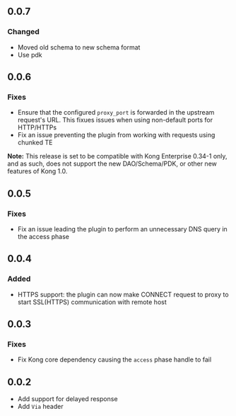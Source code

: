 ## 0.0.7

### Changed

* Moved old schema to new schema format
* Use pdk

## 0.0.6

### Fixes

* Ensure that the configured `proxy_port` is forwarded in the upstream
  request's URL. This fixues issues when using non-default ports for
  HTTP/HTTPs
* Fix an issue preventing the plugin from working with requests using chunked
  TE

**Note:** This release is set to be compatible with Kong Enterprise 0.34-1
only, and as such, does not support the new DAO/Schema/PDK, or other new
features of Kong 1.0.

## 0.0.5

### Fixes

* Fix an issue leading the plugin to perform an unnecessary DNS query in the access phase

## 0.0.4

### Added

* HTTPS support: the plugin can now make CONNECT request to proxy
to start SSL(HTTPS) communication with remote host

## 0.0.3

### Fixes

* Fix Kong core dependency causing the `access` phase handle to fail

## 0.0.2

* Add support for delayed response
* Add `Via` header
